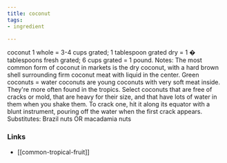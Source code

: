 ```yaml
---
title: coconut
tags:
- ingredient

---
```

coconut 1 whole = 3-4 cups grated; 1 tablespoon grated dry = 1 � tablespoons fresh grated; 6 cups grated = 1 pound. Notes: The most common form of coconut in markets is the dry coconut, with a hard brown shell surrounding firm coconut meat with liquid in the center. Green coconuts = water coconuts are young coconuts with very soft meat inside. They're more often found in the tropics. Select coconuts that are free of cracks or mold, that are heavy for their size, and that have lots of water in them when you shake them. To crack one, hit it along its equator with a blunt instrument, pouring off the water when the first crack appears. Substitutes: Brazil nuts OR macadamia nuts

### Links

* [[common-tropical-fruit]]
